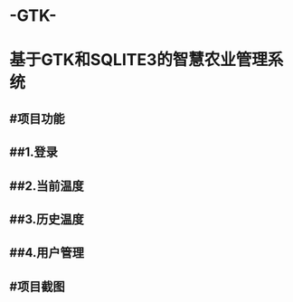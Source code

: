 # -GTK-
基于GTK和SQLITE3的智慧农业管理系统
===
#项目功能<br>
-----
##1.登录<br>
-------
##2.当前温度<br>
-------
##3.历史温度<br>
-------
##4.用户管理<br>
-------
#项目截图<br>
-------

